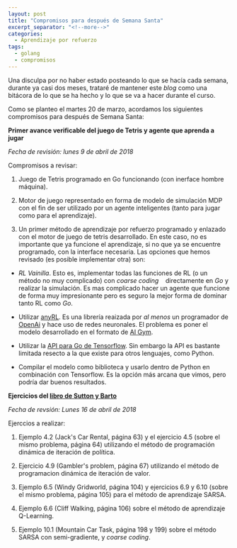 ```yaml
---
layout: post
title: "Compromisos para después de Semana Santa"
excerpt_separator: "<!--more-->"
categories:
  - Aprendizaje por refuerzo
tags:
  - golang
  - compromisos
---
```


Una disculpa por no haber estado posteando lo que se hacía cada semana, 
durante ya casi dos meses, trataré de mantener este *blog* como una bitácora de lo que se ha hecho y lo que se va a hacer
durante el curso.

Como se planteo el martes 20 de marzo, acordamos los siguientes compromisos para después de Semana Santa:

<!--more-->

**Primer avance verificable del juego de Tetris y agente que aprenda a jugar**

*Fecha de revisión: lunes 9 de abril de 2018*

Compromisos a revisar:
  
1. Juego de Tetris programado en Go funcionando (con inerface hombre máquina).
  
2. Motor de juego representado en forma de modelo de simulación MDP con el fin de ser 
   utilizado por un agente inteligentes (tanto para jugar como para el aprendizaje).
  
3. Un primer método de aprendizaje por refuerzo programado y enlazado con el motor de juego de tetris desarrollado.
   En este caso, no es importante que ya funcione el aprendizaje, si no que ya se encuentre programado, con la interface
   necesaria. Las opciones que hemos revisado (es posible implementar otra) son:
     
  + *RL Vainilla*. Esto es, implementar todas las funciones de RL (o un método no muy complicado) con *coarse coding* 
    directamente en *Go* y realizar la simulación. Es mas complicado hacer un agente que funcione de forma muy impresionante 
    pero es seguro la mejor forma de dominar tanto RL como *Go*.
         
  + Utilizar [anyRL](https://github.com/unixpickle/anyrl). Es una librería reaizada por *al menos* un programador de 
    [OpenAi](https://openai.com) y hace uso de redes neuronales. El problema es poner el modelo desarrollado en el formato de 
    [AI Gym](https://gym.openai.com).
        
  + Utilizar la [API para Go de Tensorflow](https://godoc.org/github.com/tensorflow/tensorflow/tensorflow/go). 
     Sin embargo la API es bastante limitada resecto a la que existe para otros lenguajes, como Python.
        
  + Compilar el modelo como biblioteca y usarlo dentro de Python en combinación con Tensorflow. Es la opción más arcana que vimos, 
    pero podría dar buenos resultados.
        
**Ejercicios del [libro de Sutton y Barto](http://incompleteideas.net/book/bookdraft2017nov5.pdf)**

*Fecha de revsión: Lunes 16 de abril de 2018*

Ejerccios a realizar:

1. Ejemplo 4.2 (Jack's Car Rental, página 63) y el ejercicio 4.5 (sobre el mismo problema, página 64) 
   utilizando el método de programación dinámica de iteración de política.
     
2. Ejercicio 4.9 (Gambler's problem, página 67) utilizando el método de programacion dinámica de iteración de valor.
  
3. Ejemplo 6.5 (Windy Gridworld, página 104) y ejercicios 6.9 y 6.10 (sobre el mismo problema, página 105) para 
   el método de aprendizaje SARSA.
  
4. Ejemplo 6.6 (Cliff Walking, página 106) sobre el método de aprendizaje Q-Learning.
  
5. Ejemplo 10.1 (Mountain Car Task, página 198 y 199) sobre el método SARSA con semi-gradiente, y *coarse coding*. 



